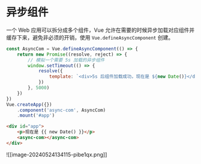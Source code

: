 # 异步组件

一个 Web 应用可以拆分成多个组件，Vue 允许在需要的时候异步加载对应组件并缓存下来，避免非必须的开销，使用 `Vue.defineAsyncComponent` 创建。

```js
const AsyncCom = Vue.defineAsyncComponent(() => {
    return new Promise((resolve, reject) => {
        // 模拟一个需要 5s 加载的异步组件
        window.setTimeout(() => {
            resolve({
                template: `<div>5s 后组件加载成功，现在是 ${new Date()}</div>`
            })
        }, 5000)
    })
})
Vue.createApp({})
    .component('async-com', AsyncCom)
    .mount('#app')
```

```html
<div id="app">
    <p>现在是 {{ new Date() }}</p>
    <async-com></async-com>
</div>
```

![[image-20240524134115-pibe1qx.png]]

‍
